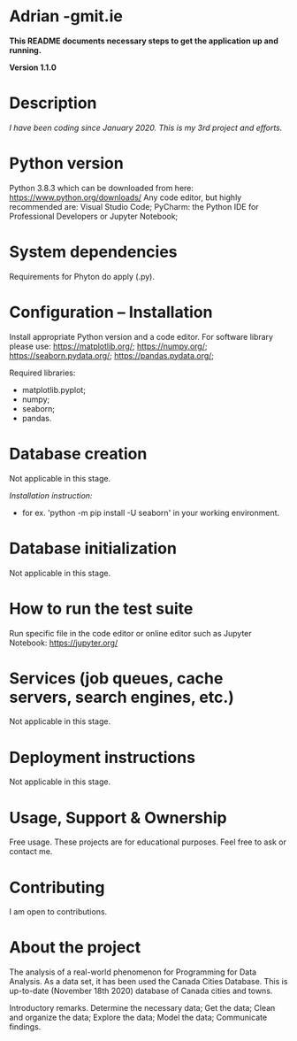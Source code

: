 # Adrian  -gmit.ie

__This README documents necessary steps to get the application up and running.__

**Version 1.1.0**

# Description
*I have been coding since January 2020.  This is my 3rd project and efforts.*

# Python version
Python 3.8.3 which can be downloaded from here: https://www.python.org/downloads/
Any code editor, but highly recommended are:  Visual Studio Code; PyCharm: the Python IDE for Professional Developers or Jupyter Notebook; 



# System dependencies
Requirements for Phyton do apply (.py).



# Configuration – Installation 

Install appropriate Python version and a code editor. For software library please use: https://matplotlib.org/; https://numpy.org/; https://seaborn.pydata.org/; https://pandas.pydata.org/; 

Required libraries:
* matplotlib.pyplot;
* numpy;
* seaborn;
* pandas.



# Database creation

Not applicable in this stage. 

*Installation instruction:*
* for ex. 'python -m pip install -U seaborn' in your working environment. 


# Database initialization

Not applicable in this stage.




# How to run the test suite

Run specific file in the code editor or online editor such as Jupyter Notebook: https://jupyter.org/ 






# Services (job queues, cache servers, search engines, etc.)

Not applicable in this stage.




# Deployment instructions

Not applicable in this stage.




# Usage, Support & Ownership

Free usage. These projects are for educational purposes. Feel free to ask or contact me. 



# Contributing

I am open to contributions. 




# About the project

The analysis of a real-world phenomenon for Programming for Data Analysis.
As a data set, it has been used the Canada Cities Database. This is up-to-date (November 18th 2020) database of Canada cities and towns. 


Introductory remarks.
Determine the necessary data;
Get the data;
Clean and organize the data;
Explore the data;
Model the data;
Communicate findings.